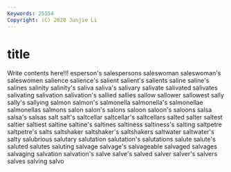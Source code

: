 ```yaml
---
Keywords: 25354
Copyright: (C) 2020 Junjie Li
---
```


# title

Write contents here!!!
esperson's 
salespersons 
saleswoman 
saleswoman's 
saleswomen 
salience
salience's 
salient 
salient's 
salients 
saline 
saline's 
salines 
salinity 
salinity's 
saliva
saliva's 
salivary 
salivate 
salivated 
salivates 
salivating 
salivation 
salivation's 
sallied 
sallies
sallow 
sallower 
sallowest 
sally 
sally's 
sallying 
salmon 
salmon's 
salmonella 
salmonella's
salmonellae 
salmonellas 
salmons 
salon 
salon's 
salons 
saloon 
saloon's 
saloons 
salsa
salsa's 
salsas 
salt 
salt's 
saltcellar 
saltcellar's 
saltcellars 
salted 
salter 
saltest
saltier 
saltiest 
saltine 
saltine's 
saltines 
saltiness 
saltiness's 
salting 
saltpetre 
saltpetre's
salts 
saltshaker 
saltshaker's 
saltshakers 
saltwater 
saltwater's 
salty 
salubrious 
salutary 
salutation
salutation's 
salutations 
salute 
salute's 
saluted 
salutes 
saluting 
salvage 
salvage's 
salvageable
salvaged 
salvages 
salvaging 
salvation 
salvation's 
salve 
salve's 
salved 
salver 
salver's
salvers 
salves 
salving 
salvo 
